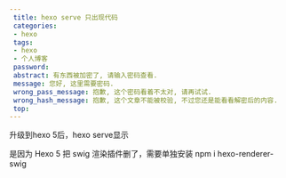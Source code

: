 ```yaml
---
 title: hexo serve 只出现代码
 categories: 
 - hexo
 tags:
 - hexo
 - 个人博客
 password: 
 abstract: 有东西被加密了, 请输入密码查看.
 message: 您好, 这里需要密码.
 wrong_pass_message: 抱歉, 这个密码看着不太对, 请再试试.
 wrong_hash_message: 抱歉, 这个文章不能被校验, 不过您还是能看看解密后的内容.
 top: 
---
```

升级到hexo 5后，hexo serve显示

[>_<]:
	注释再注释一次



是因为
Hexo 5 把 swig 渲染插件删了，需要单独安装
npm i hexo-renderer-swig